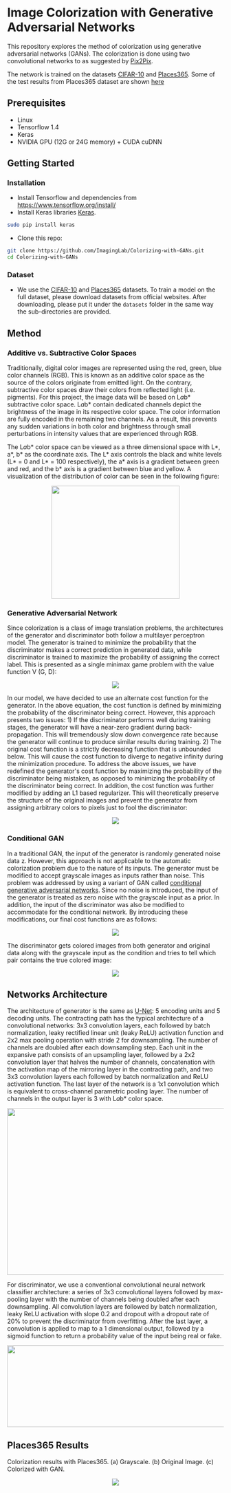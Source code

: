 # Image Colorization with Generative Adversarial Networks 
This repository explores the method of colorization using generative adversarial networks (GANs).
The colorization is done using two convolutional networks to as suggested by [Pix2Pix](https://github.com/phillipi/pix2pix).

The network is trained on the datasets [CIFAR-10](https://www.cs.toronto.edu/~kriz/cifar.html) and [Places365](http://places2.csail.mit.edu). Some of the test results from Places365 dataset are shown [here](#Places365_Results)

## Prerequisites
- Linux
- Tensorflow 1.4
- Keras
- NVIDIA GPU (12G or 24G memory) + CUDA cuDNN

## Getting Started
### Installation
- Install Tensorflow and dependencies from https://www.tensorflow.org/install/
- Install Keras libraries [Keras](https://github.com/keras-team/keras).
```bash
sudo pip install keras
```
- Clone this repo:
```bash
git clone https://github.com/ImagingLab/Colorizing-with-GANs.git
cd Colorizing-with-GANs
```

### Dataset
- We use the [CIFAR-10](https://www.cs.toronto.edu/~kriz/cifar.html) and [Places365](http://places2.csail.mit.edu) datasets. To train a model on the full dataset, please download datasets from official websites.
After downloading, please put it under the `datasets` folder in the same way the sub-directories are provided.

## Method
### Additive vs. Subtractive Color Spaces
Traditionally, digital color images are represented using the red, green, blue color channels (RGB). This is known as an additive color space as the source of the colors originate from emitted light. On the contrary, subtractive color spaces draw their colors from reflected light (i.e. pigments). For this project, the image data will be based on L*a*b* subtractive color space. L*a*b* contain dedicated channels depict the brightness of the image in its respective color space. The color information are fully encoded in the remaining two channels. As a result, this prevents any sudden variations in both color and brightness through small perturbations in intensity values that are experienced through RGB. 

The L*a*b* color space can be viewed as a three dimensional space with L*, a*, b* as the coordinate axis. The L* axis controls the black and white levels (L* = 0 and L* = 100 respectively), the a* axis is a gradient between green and red, and the b* axis is a gradient between blue and yellow. A visualization of the distribution of color can be seen in the following figure:
<p align='center'>  
  <img src='img/LAB.png' width='298px' height='263px' />
</p>

### Generative Adversarial Network
Since colorization is a class of image translation problems, the architectures of the generator and discriminator both follow a multilayer perceptron model. The generator is trained to minimize the probability that the discriminator makes a correct prediction in generated data, while discriminator is trained to maximize the probability of assigning the correct label. This is presented as a single minimax game problem with the value function V (G, D):
<p align='center'>  
  <img src='img/gan.png' />
</p>
In our model, we have decided to use an alternate cost function for the generator. In the above equation, the cost function is defined by minimizing the probability of the discriminator being correct. However, this approach presents two issues: 1) If the discriminator performs well during training stages, the generator will have a near-zero gradient during back-propagation. This will tremendously slow down convergence rate because the generator will continue to produce similar results during training. 2) The original cost function is a strictly decreasing function that is unbounded below. This will cause the cost function to diverge to negative infinity during the minimization procedure. To address the above issues, we have redefined the generator's cost function by maximizing the probability of the discriminator being mistaken, as opposed to minimizing the probability of the discriminator being correct. In addition, the cost function was further modified by adding an L1 based regularizer. This will theoretically preserve the structure of the original images and prevent the generator from assigning arbitrary colors to pixels just to fool the discriminator:
<p align='center'>  
  <img src='img/gan_new.png' />
</p>

### Conditional GAN
In a traditional GAN, the input of the generator is randomly generated noise data z. However, this approach is not applicable to the automatic colorization problem due to the nature of its inputs. The generator must be modified to accept grayscale images as inputs rather than noise. This problem was addressed by using a variant of GAN called [conditional generative adversarial networks](https://arxiv.org/abs/1411.1784). Since no noise is introduced, the input of the generator is treated as zero noise with the grayscale input as a prior. In addition, the input of the discriminator was also be modified to accommodate for the conditional network. By introducing these modifications, our final cost functions are as follows:
<p align='center'>  
  <img src='img/con_gan.png' />
</p>
The discriminator gets colored images from both generator and original data along with the grayscale input as the condition and tries to tell which pair contains the true colored image:
<p align='center'>  
  <img src='img/cgan.png' />
</p>

## Networks Architecture
The architecture of generator is the same as  [U-Net](https://arxiv.org/abs/1505.04597):  5 encoding units and 5 decoding units. The contracting path has the typical architecture of a convolutional networks: 3x3 convolution layers, each followed by batch normalization, leaky rectified linear unit (leaky ReLU) activation function and 2x2 max pooling operation with stride 2 for downsampling. The number of channels are doubled after each downsampling step. Each unit in the expansive path consists of an upsampling layer, followed by a 2x2 convolution layer that halves the number of channels, concatenation with the activation map of the mirroring layer in the contracting path, and two 3x3 convolution layers each followed by batch normalization and ReLU activation function. The last layer of the network is a 1x1 convolution which is equivalent to cross-channel parametric pooling layer. The number of channels in the output layer is 3 with L*a*b* color space.
<p align='center'>  
  <img src='img/unet.png' width='600px' height='388px' />
</p>

For discriminator, we use a conventional convolutional neural network classifier architecture: a series of 3x3 convolutional layers followed by max-pooling layer with the number of channels being doubled after each downsampling. All convolution layers are followed by batch normalization, leaky ReLU activation with slope 0.2 and dropout with a dropout rate of 20% to prevent the discriminator from overfitting. After the last layer, a convolution is applied to map to a 1 dimensional output, followed by a sigmoid function to return a probability value of the input being real or fake. 
<p align='center'>  
  <img src='img/discriminator.png' width='510px' height='190px' />
</p>
  
## Places365 Results
Colorization results with Places365. (a) Grayscale. (b) Original Image. (c) Colorized with GAN.
<p align='center'>  
  <img src='img/places365.jpg' />
</p>
